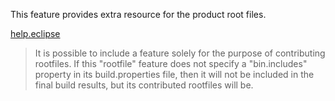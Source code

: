 This feature provides extra resource for the product root files.

[help.eclipse](https://help.eclipse.org/mars/index.jsp?topic=%2Forg.eclipse.pde.doc.user%2Ftasks%2Fpde_rootfiles.htm)
> It is possible to include a feature solely for the purpose of contributing
> rootfiles. If this "rootfile" feature does not specify a "bin.includes"
> property in its build.properties file, then it will not be included in
> the final build results, but its contributed rootfiles will be.
